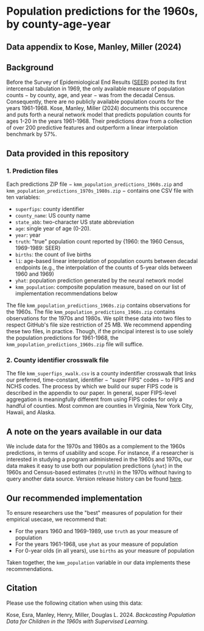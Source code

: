 # Population predictions for the 1960s, by county-age-year
Data appendix to Kose, Manley, Miller (2024)
---


## Background
Before the Survey of Epidemiological End Results ([SEER](https://seer.cancer.gov/)) posted its first intercensal tabulation in 1969, the only available measure of population counts $-$ by county, age, and year $-$ was from the decadal Census. Consequently, there are no publicly available population counts for the years 1961-1968. Kose, Manley, Miller (2024) documents this occurence and puts forth a neural network model that predicts population counts for ages 1-20 in the years 1961-1968. Their predictions draw from a collection of over 200 predictive features and outperform a linear interpolation benchmark by 57\%. 

## Data provided in this repository
### 1. Prediction files
Each predictions ZIP file $-$ `kmm_population_predictions_1960s.zip` and `kmm_population_predictions_1970s_1980s.zip` $-$ contains one CSV file with ten variables: 

- `superfips`: county identifier
- `county_name`: US county name
- `state_abb`: two-character US state abbreviation
- `age`: single year of age (0-20).
- `year`: year
- `truth`: "true" population count reported by \{1960: the 1960 Census, 1969-1989: SEER\}
- `births`: the count of live births
- `li`: age-based linear interpolation of population counts between decadal endpoints (e.g., the interpolation of the counts of 5-year olds between 1960 and 1969)
- `yhat`: population prediction generated by the neural network model
- `kmm_population`: composite population measure, based on our list of implementation recommendations below

The file `kmm_population_predictions_1960s.zip` contains observations for the 1960s. The file `kmm_population_predictions_1960s.zip` contains observations for the 1970s and 1980s. We split these data into two files to respect GitHub's file size restriction of 25 MB. We recommend appending these two files, in practice. Though, if the principal interest is to use solely the population predictions for 1961-1968, the `kmm_population_predictions_1960s.zip` file will suffice. 

### 2. County identifier crosswalk file
The file `kmm_superfips_xwalk.csv` is a county indentifier crosswalk that links our preferred, time-constant, identifier $-$ "super FIPS" codes $-$ to FIPS and NCHS codes. The process by which we build our super FIPS code is described in the appendix to our paper. In general, super FIPS-level aggregation is meaningfully different from using FIPS codes for only a handful of counties. Most common are counties in Virginia, New York City, Hawaii, and Alaska.

## A note on the years available in our data
We include data for the 1970s and 1980s as a complement to the 1960s predictions, in terms of usability and scope. For instance, if a researcher is interested in studying a program administered in the 1960s and 1970s, our data makes it easy to use both our population predictions (`yhat`) in the 1960s and Census-based estimates (`truth`) in the 1970s without having to query another data source. Version release history can be found [here](https://github.com/henrymanley/population_predictions_1960s/commits/main/).

## Our recommended implementation
To ensure researchers use the "best" measures of population for their empirical usecase, we recommend that: 
- For the years 1960 and 1969-1989, use `truth` as your measure of population
- For the years 1961-1968, use `yhat` as your measure of population
- For 0-year olds (in all years), use `births` as your measure of population

Taken together, the `kmm_population` variable in our data implements these recommendations. 

## Citation
Please use the following citation when using this data:

Kose, Esra, Manley, Henry, Miller, Douglas L. 2024. _Backcasting Population Data for Children in the 1960s with
Supervised Learning._

